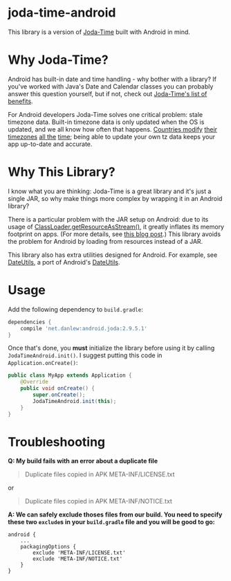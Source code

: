 joda-time-android
=================

This library is a version of [Joda-Time](https://github.com/JodaOrg/joda-time) built with Android in mind.

Why Joda-Time?
==============

Android has built-in date and time handling - why bother with a library?  If you've worked with Java's Date and Calendar classes you can probably answer this question yourself, but if not, check out [Joda-Time's list of benefits](http://www.joda.org/joda-time/#Why_Joda-Time).

For Android developers Joda-Time solves one critical problem: stale timezone data.  Built-in timezone data is only updated when the OS is updated, and we all know how often that happens.  [Countries modify](http://www.bbc.co.uk/news/world-europe-15512177) [their timezones](http://www.heraldsun.com.au/news/breaking-news/samoa-to-move-the-international-dateline/story-e6frf7jx-1226051660380) [all the](http://www.indystar.com/apps/pbcs.dll/article?AID=/20070207/LOCAL190108/702070524/0/LOCAL) [time](http://uk.reuters.com/article/oilRpt/idUKBLA65048420070916); being able to update your own tz data keeps your app up-to-date and accurate.

Why This Library?
=================

I know what you are thinking: Joda-Time is a great library and it's just a single JAR, so why make things more complex by wrapping it in an Android library?

There is a particular problem with the JAR setup on Android: due to its usage of [ClassLoader.getResourceAsStream()](http://developer.android.com/reference/java/lang/ClassLoader.html#getResourceAsStream%28java.lang.String%29), it greatly inflates its memory footprint on apps.  (For more details, see [this blog post](http://blog.danlew.net/2013/08/20/joda_time_s_memory_issue_in_android/).)  This library avoids the problem for Android by loading from resources instead of a JAR.

This library also has extra utilities designed for Android.  For example, see [DateUtils](library/src/main/java/net/danlew/android/joda/DateUtils.java), a port of Android's [DateUtils](http://developer.android.com/reference/android/text/format/DateUtils.html).

Usage
=====

Add the following dependency to `build.gradle`:

```groovy
dependencies {
    compile 'net.danlew:android.joda:2.9.5.1'
}
```

Once that's done, you **must** initialize the library before using it by calling `JodaTimeAndroid.init()`. I suggest putting this code in `Application.onCreate()`:

```java
public class MyApp extends Application {
    @Override
    public void onCreate() {
        super.onCreate();
        JodaTimeAndroid.init(this);
    }
}
```

Troubleshooting
===============
__Q: My build fails with an error about a duplicate file__

> Duplicate files copied in APK META-INF/LICENSE.txt

or

> Duplicate files copied in APK META-INF/NOTICE.txt

__A: We can safely exclude thoses files from our build. You need to specify these two `exclude`s in your `build.gradle` file and you will be good to go:__

```
android {
    ...
    packagingOptions {
        exclude 'META-INF/LICENSE.txt'
        exclude 'META-INF/NOTICE.txt'
    }
}
```
